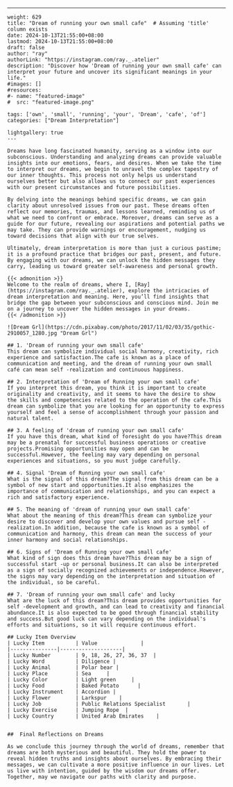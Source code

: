 ---
    weight: 629
    title: "Dream of running your own small cafe"  # Assuming 'title' column exists
    date: 2024-10-13T21:55:00+08:00
    lastmod: 2024-10-13T21:55:00+08:00
    draft: false
    author: "ray"
    authorLink: "https://instagram.com/ray._.atelier"
    description: "Discover how 'Dream of running your own small cafe' can interpret your future and uncover its significant meanings in your life."
    #images: []
    #resources:
    #- name: "featured-image"
    #  src: "featured-image.png"
    
    tags: ['own', 'small', 'running', 'your', 'Dream', 'cafe', 'of']
    categories: ["Dream Interpretation"]
    
    lightgallery: true
    ---
    
    Dreams have long fascinated humanity, serving as a window into our subconscious. Understanding and analyzing dreams can provide valuable insights into our emotions, fears, and desires. When we take the time to interpret our dreams, we begin to unravel the complex tapestry of our inner thoughts. This process not only helps us understand ourselves better but also allows us to connect our past experiences with our present circumstances and future possibilities.
    
    By delving into the meanings behind specific dreams, we can gain clarity about unresolved issues from our past. These dreams often reflect our memories, traumas, and lessons learned, reminding us of what we need to confront or embrace. Moreover, dreams can serve as a guide for our future, revealing our aspirations and potential paths we may take. They can provide warnings or encouragement, nudging us toward decisions that align with our true selves.
    
    Ultimately, dream interpretation is more than just a curious pastime; it is a profound practice that bridges our past, present, and future. By engaging with our dreams, we can unlock the hidden messages they carry, leading us toward greater self-awareness and personal growth.
    
    {{< admonition >}}
    Welcome to the realm of dreams, where I, [Ray](https://instagram.com/ray._.atelier), explore the intricacies of dream interpretation and meaning. Here, you’ll find insights that bridge the gap between your subconscious and conscious mind. Join me on a journey to uncover the hidden messages in your dreams.
    {{< /admonition >}}
    
    ![Dream Grl](https://cdn.pixabay.com/photo/2017/11/02/03/35/gothic-2910057_1280.jpg "Dream Grl")
    
    ## 1. 'Dream of running your own small cafe'
    This dream can symbolize individual social harmony, creativity, rich experience and satisfaction.The cafe is known as a place of communication and meeting, and the dream of running your own small café can mean self -realization and continuous happiness.
    
    ## 2. Interpretation of 'Dream of Running your own small cafe'
    If you interpret this dream, you think it is important to create originality and creativity, and it seems to have the desire to show the skills and competencies related to the operation of the cafe.This dream can symbolize that you are looking for an opportunity to express yourself and feel a sense of accomplishment through your passion and natural talent.
    
    ## 3. A feeling of 'dream of running your own small cafe'
    If you have this dream, what kind of foresight do you have?This dream may be a prenatal for successful business operations or creative projects.Promising opportunities may open and can be successful.However, the feeling may vary depending on personal experiences and situations, so you must judge carefully.
    
    ## 4. Signal 'Dream of Running your own small cafe'
    What is the signal of this dream?The signal from this dream can be a symbol of new start and opportunities.It also emphasizes the importance of communication and relationships, and you can expect a rich and satisfactory experience.
    
    ## 5. The meaning of 'dream of running your own small cafe'
    What about the meaning of this dream?This dream can symbolize your desire to discover and develop your own values and pursue self -realization.In addition, because the cafe is known as a symbol of communication and harmony, this dream can mean the success of your inner harmony and social relationships.
    
    ## 6. Signs of 'Dream of Running your own small cafe'
    What kind of sign does this dream have?This dream may be a sign of successful start -up or personal business.It can also be interpreted as a sign of socially recognized achievements or independence.However, the signs may vary depending on the interpretation and situation of the individual, so be careful.
    
    ## 7. 'Dream of running your own small cafe' and lucky
    What are the luck of this dream?This dream provides opportunities for self -development and growth, and can lead to creativity and financial abundance.It is also expected to be good through financial stability and success.But good luck can vary depending on the individual's efforts and situations, so it will require continuous effort.
    
    ## Lucky Item Overview
    | Lucky Item          | Value              |
    |---------------|--------------------|
    | Lucky Number        | 9, 18, 26, 27, 36, 37  |
    | Lucky Word          | Diligence |
    | Lucky Animal        | Polar bear |
    | Lucky Place         | Sea     |
    | Lucky Color         | Light green     |
    | Lucky Food          | Baked Potato      |
    | Lucky Instrument    | Accordion |
    | Lucky Flower        | Larkspur    |
    | Lucky Job           | Public Relations Specialist       |
    | Lucky Exercise      | Jumping Rope  |
    | Lucky Country       | United Arab Emirates    |
    
    
    ##  Final Reflections on Dreams
    
    As we conclude this journey through the world of dreams, remember that dreams are both mysterious and beautiful. They hold the power to reveal hidden truths and insights about ourselves. By embracing their messages, we can cultivate a more positive influence in our lives. Let us live with intention, guided by the wisdom our dreams offer. Together, may we navigate our paths with clarity and purpose.
    